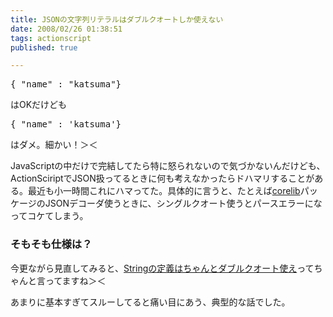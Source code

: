 ```yaml
---
title: JSONの文字列リテラルはダブルクオートしか使えない
date: 2008/02/26 01:38:51
tags: actionscript
published: true

---
```


<p><pre>
{ "name" : "katsuma"}
</pre></p>

<p>はOKだけども</p>

<p><pre>
{ "name" : 'katsuma'}
</pre></p>

<p>はダメ。細かい！＞＜</p>

<p>JavaScriptの中だけで完結してたら特に怒られないので気づかないんだけども、ActionSciriptでJSON扱ってるときに何も考えなかったらドハマリすることがある。最近も小一時間これにハマってた。具体的に言うと、たとえば<a href="http://code.google.com/p/as3corelib/">corelib</a>パッケージのJSONデコーダ使うときに、シングルクオート使うとパースエラーになってコケてしまう。</p>

<h3>そもそも仕様は？</h3>
<p>今更ながら見直してみると、<a href="http://json.org/">Stringの定義はちゃんとダブルクオート使え</a>ってちゃんと言ってますね＞＜</p>

<p>あまりに基本すぎてスルーしてると痛い目にあう、典型的な話でした。</p>


